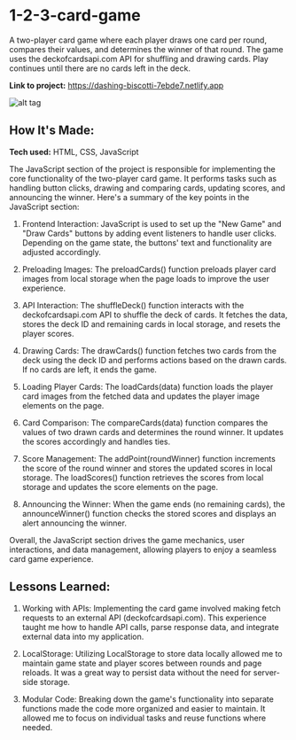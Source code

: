 # 1-2-3-card-game

A two-player card game where each player draws one card per round, compares their values, and determines the winner of that round. The game uses the deckofcardsapi.com API for shuffling and drawing cards. Play continues until there are no cards left in the deck.

**Link to project:** https://dashing-biscotti-7ebde7.netlify.app

![alt tag](http://placecorgi.com/1200/650)

## How It's Made:

**Tech used:** HTML, CSS, JavaScript

The JavaScript section of the project is responsible for implementing the core functionality of the two-player card game. It performs tasks such as handling button clicks, drawing and comparing cards, updating scores, and announcing the winner. Here's a summary of the key points in the JavaScript section:

1. Frontend Interaction: JavaScript is used to set up the "New Game" and "Draw Cards" buttons by adding event listeners to handle user clicks. Depending on the game state, the buttons' text and functionality are adjusted accordingly.

2. Preloading Images: The preloadCards() function preloads player card images from local storage when the page loads to improve the user experience.

3. API Interaction: The shuffleDeck() function interacts with the deckofcardsapi.com API to shuffle the deck of cards. It fetches the data, stores the deck ID and remaining cards in local storage, and resets the player scores.

4. Drawing Cards: The drawCards() function fetches two cards from the deck using the deck ID and performs actions based on the drawn cards. If no cards are left, it ends the game.

5. Loading Player Cards: The loadCards(data) function loads the player card images from the fetched data and updates the player image elements on the page.

6. Card Comparison: The compareCards(data) function compares the values of two drawn cards and determines the round winner. It updates the scores accordingly and handles ties.

7. Score Management: The addPoint(roundWinner) function increments the score of the round winner and stores the updated scores in local storage. The loadScores() function retrieves the scores from local storage and updates the score elements on the page.

8. Announcing the Winner: When the game ends (no remaining cards), the announceWinner() function checks the stored scores and displays an alert announcing the winner.

Overall, the JavaScript section drives the game mechanics, user interactions, and data management, allowing players to enjoy a seamless card game experience.

## Lessons Learned:

1. Working with APIs: Implementing the card game involved making fetch requests to an external API (deckofcardsapi.com). This experience taught me how to handle API calls, parse response data, and integrate external data into my application.

2. LocalStorage: Utilizing LocalStorage to store data locally allowed me to maintain game state and player scores between rounds and page reloads. It was a great way to persist data without the need for server-side storage.

3. Modular Code: Breaking down the game's functionality into separate functions made the code more organized and easier to maintain. It allowed me to focus on individual tasks and reuse functions where needed.